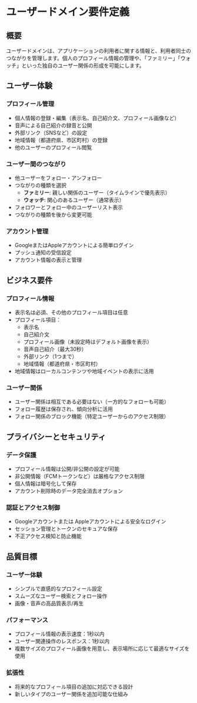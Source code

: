 # ユーザードメイン要件定義

## 概要
ユーザードメインは、アプリケーションの利用者に関する情報と、利用者同士のつながりを管理します。個人のプロフィール情報の管理や、「ファミリー」「ウォッチ」といった独自のユーザー関係の形成を可能にします。

## ユーザー体験

### プロフィール管理
- 個人情報の登録・編集（表示名、自己紹介文、プロフィール画像など）
- 音声による自己紹介の録音と公開
- 外部リンク（SNSなど）の設定
- 地域情報（都道府県、市区町村）の登録
- 他のユーザーのプロフィール閲覧

### ユーザー間のつながり
- 他ユーザーをフォロー・アンフォロー
- つながりの種類を選択
  - **ファミリー**: 親しい関係のユーザー（タイムラインで優先表示）
  - **ウォッチ**: 関心のあるユーザー（通常表示）
- フォロワーとフォロー中のユーザーリスト表示
- つながりの種類を後から変更可能

### アカウント管理
- GoogleまたはAppleアカウントによる簡単ログイン
- プッシュ通知の受信設定
- アカウント情報の表示と管理

## ビジネス要件

### プロフィール情報
- 表示名は必須、その他のプロフィール項目は任意
- プロフィール項目：
  - 表示名
  - 自己紹介文
  - プロフィール画像（未設定時はデフォルト画像を表示）
  - 音声自己紹介（最大30秒）
  - 外部リンク（1つまで）
  - 地域情報（都道府県・市区町村）
- 地域情報はローカルコンテンツや地域イベントの表示に活用

### ユーザー関係
- ユーザー関係は相互である必要はない（一方的なフォローも可能）
- フォロー履歴は保存され、傾向分析に活用
- フォロー関係のブロック機能（特定ユーザーからのアクセス制限）

## プライバシーとセキュリティ

### データ保護
- プロフィール情報は公開/非公開の設定が可能
- 非公開情報（FCMトークンなど）は厳格なアクセス制限
- 個人情報は暗号化して保存
- アカウント削除時のデータ完全消去オプション

### 認証とアクセス制御
- Googleアカウントまたは Appleアカウントによる安全なログイン
- セッション管理とトークンのセキュアな保存
- 不正アクセス検知と防止機能

## 品質目標

### ユーザー体験
- シンプルで直感的なプロフィール設定
- スムーズなユーザー検索とフォロー操作
- 画像・音声の高品質表示/再生

### パフォーマンス
- プロフィール情報の表示速度：1秒以内
- ユーザー関連操作のレスポンス：1秒以内
- 複数サイズのプロフィール画像を用意し、表示場所に応じて最適なサイズを使用

### 拡張性
- 将来的なプロフィール項目の追加に対応できる設計
- 新しいタイプのユーザー関係を追加可能な仕組み